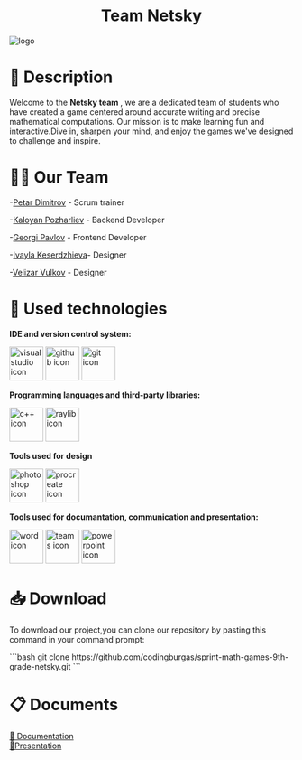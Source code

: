 <h1 align="center"><b>Team Netsky</b> </h1>
 <img src = "\Netsky\Netsky\graphicsNetskylogo.png" alt = "logo">
 <br>
  <h1>💾 Description </h1>
  <p>Welcome to the <b>Netsky team </b>, we are a dedicated team of students who have created a game centered around accurate writing and precise mathematical computations. Our mission is to make learning fun and interactive.Dive in, sharpen your mind, and enjoy the games we've designed to challenge and inspire.
  </p>
  <h1>🧑‍🤝 Our Team </h1>
  <p>

-[Petar Dimitrov](https://github.com/PADimitrov23) - Scrum trainer <br>

-[Kaloyan Pozharliev](https://github.com/KBPozharliev23) - Backend Developer <br>

-[Georgi Pavlov](https://github.com/GZPavlov23) - Frontend Developer <br>

-[Ivayla Keserdzhieva](https://github.com/IRKeserdzhieva23)- Designer <br>

-[Velizar Vulkov](https://github.com/VTVulkov23) - Designer <br>
  </p>

  <h1>💽 Used technologies</h1>
  <p align="left">
  <p><b>IDE and version control system:</b></p>
    <a> <img src="/Netsky/Netsky/Netsky/graphics/icons/visualStudioIcon.png" alt="visual studio icon" width="60"/> </a> 
    <a> <img src="/Netsky/Netsky/Netsky/graphics/icons/gitHubIcon.png" alt="github icon" width="60"/> </a>
    <a> <img src="/Netsky/Netsky/Netsky/graphics/icons/gitIcon.png" alt="git icon" width="60"/> </a>
    <p><b>Programming languages and third-party libraries:</b></p>
    <a> <img src="/Netsky/Netsky/Netsky/graphics/icons/cppIcon.png" alt="c++ icon" width="60"/> </a>
    <a> <img src="/Netsky/Netsky/Netsky/graphics/icons/rayLibIcon.png" alt="raylib icon" width="60"/> </a>
    <p><b>Tools used for design</b></p>
    <a> <img src="/Netsky/Netsky/Netsky/graphics/icons/photoshop_logo.png" alt="photoshop icon" width="60"/> </a>
    <a> <img src="/Netsky/Netsky/Netsky/graphics/icons/Procreate.png" alt="procreate icon" width="60"/> </a>
    <p><b>Tools used for documantation, communication and presentation:</b></p>
    <a> <img src="/Netsky/Netsky/Netsky/graphics/icons/wordIcon.png" alt="word icon" width="60"/> </a>
    <a> <img src="/Netsky/Netsky/Netsky/graphics/icons/teamsIcon.png" alt="teams icon" width="60"/> </a>
    <a> <img src="/Netsky/Netsky/Netsky/graphics/icons/powerPointIcon.png" alt="powerpoint icon" width="60"/> </a>
  </p>
<h1>📥 Download</h1>
<p>To download our project,you can clone our repository by pasting this command in your command prompt:</p>
```bash
git clone https://github.com/codingburgas/sprint-math-games-9th-grade-netsky.git
```
   <h1>📋 Documents</h1>
  <p>
 <a href ="" >📜 Documentation</h2><br>
 <a href ="" >📄Presentation</h2>
</p>